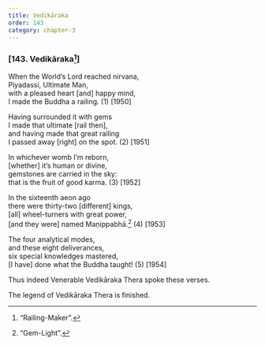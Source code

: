 ```yaml
---
title: Vedikāraka
order: 143
category: chapter-3
---
```


### \[143. Vedikāraka[^1]\]

When the World’s Lord reached nirvana,  
Piyadassi, Ultimate Man,  
with a pleased heart \[and\] happy mind,  
I made the Buddha a railing. (1) \[1950\]

Having surrounded it with gems  
I made that ultimate \[rail then\],  
and having made that great railing  
I passed away \[right\] on the spot. (2) \[1951\]

In whichever womb I’m reborn,  
\[whether\] it’s human or divine,  
gemstones are carried in the sky:  
that is the fruit of good karma. (3) \[1952\]

In the sixteenth aeon ago  
there were thirty-two \[different\] kings,  
\[all\] wheel-turners with great power,  
\[and they were\] named Maṇippabhā.[^2] (4) \[1953\]

The four analytical modes,  
and these eight deliverances,  
six special knowledges mastered,  
\[I have\] done what the Buddha taught! (5) \[1954\]

Thus indeed Venerable Vedikāraka Thera spoke these verses.

The legend of Vedikāraka Thera is finished.

[^1]: “Railing-Maker”.

[^2]: “Gem-Light”.
